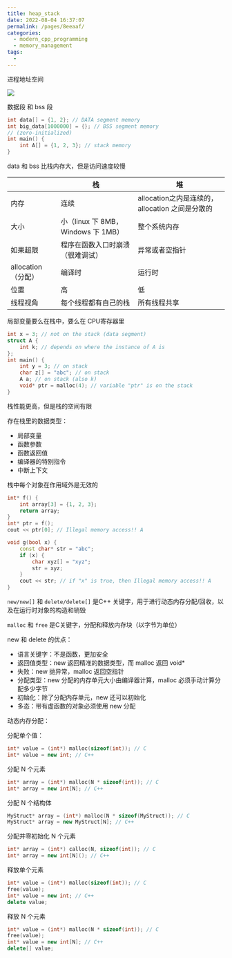 ```yaml
---
title: heap_stack
date: 2022-08-04 16:37:07
permalink: /pages/8eeaaf/
categories:
  - modern_cpp_programming
  - memory_management
tags:
  - 
---
```

进程地址空间

![](https://i.imgur.com/OocGYK2.png)

数据段 和 bss 段

```cpp
int data[] = {1, 2}; // DATA segment memory
int big_data[1000000] = {}; // BSS segment memory
// (zero-initialized)
int main() {
    int A[] = {1, 2, 3}; // stack memory
}
```

data 和 bss 比栈内存大，但是访问速度较慢

|                    | 栈                                 | 堆                                              |
| ------------------ | ---------------------------------- | ----------------------------------------------- |
| 内存               | 连续                               | allocation之内是连续的，allocation 之间是分散的 |
| 大小               | 小（linux 下 8MB，Windows 下 1MB） | 整个系统内存                                    |
| 如果超限           | 程序在函数入口时崩溃（很难调试）   | 异常或者空指针                                  |
| allocation（分配） | 编译时                             | 运行时                                          |
| 位置               | 高                                 | 低                                              |
| 线程视角           | 每个线程都有自己的栈               | 所有线程共享                                    |


局部变量要么在栈中，要么在 CPU寄存器里

```cpp
int x = 3; // not on the stack (data segment)
struct A {
    int k; // depends on where the instance of A is
};
int main() {
    int y = 3; // on stack
    char z[] = "abc"; // on stack
    A a; // on stack (also k)
    void* ptr = malloc(4); // variable "ptr" is on the stack
}

```

栈性能更高，但是栈的空间有限


存在栈里的数据类型：

* 局部变量
* 函数参数
* 函数返回值
* 编译器的特别指令
* 中断上下文


栈中每个对象在作用域外是无效的

```cpp
int* f() {
    int array[3] = {1, 2, 3};
    return array;
}
int* ptr = f();
cout << ptr[0]; // Illegal memory access!! A
```


```cpp
void g(bool x) {
    const char* str = "abc";
    if (x) {
        char xyz[] = "xyz";
        str = xyz;
    }
    cout << str; // if "x" is true, then Illegal memory access!! A
}
```


`new/new[]` 和 `delete/delete[]` 是C++ 关键字，用于进行动态内存分配/回收，以及在运行时对象的构造和销毁

`malloc` 和 `free` 是C关键字，分配和释放内存块（以字节为单位）


new 和 delete 的优点：

- 语言关键字：不是函数，更加安全
- 返回值类型：new 返回精准的数据类型，而 malloc 返回 void*
- 失败：new 抛异常，malloc 返回空指针
- 分配类型：new 分配的内存单元大小由编译器计算，malloc 必须手动计算分配多少字节
- 初始化：除了分配内存单元，new 还可以初始化
- 多态：带有虚函数的对象必须使用 new 分配


动态内存分配：


分配单个值：

```cpp
int* value = (int*) malloc(sizeof(int)); // C
int* value = new int; // C++
```

分配 N 个元素

```cpp
int* array = (int*) malloc(N * sizeof(int)); // C
int* array = new int[N]; // C++
```

分配 N 个结构体

```cpp
MyStruct* array = (int*) malloc(N * sizeof(MyStruct)); // C
MyStruct* array = new MyStruct[N]; // C++
```

分配并零初始化 N 个元素

```cpp
int* array = (int*) calloc(N, sizeof(int)); // C
int* array = new int[N](); // C++
```


释放单个元素

```cpp
int* value = (int*) malloc(sizeof(int)); // C
free(value);
int* value = new int; // C++
delete value;

```

释放 N 个元素

```cpp
int* value = (int*) malloc(N * sizeof(int)); // C
free(value);
int* value = new int[N]; // C++
delete[] value;

```
